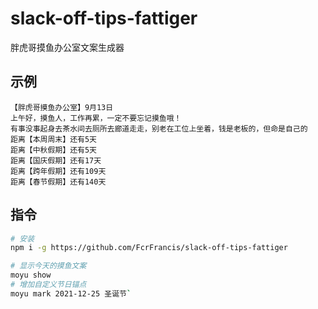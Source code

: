 # slack-off-tips-fattiger

胖虎哥摸鱼办公室文案生成器

## 示例

```
【胖虎哥摸鱼办公室】9月13日
上午好，摸鱼人，工作再累，一定不要忘记摸鱼哦！
有事没事起身去茶水间去厕所去廊道走走，别老在工位上坐着，钱是老板的，但命是自己的
距离【本周周末】还有5天
距离【中秋假期】还有5天
距离【国庆假期】还有17天
距离【跨年假期】还有109天
距离【春节假期】还有140天
```

## 指令

```bash
# 安装
npm i -g https://github.com/FcrFrancis/slack-off-tips-fattiger

# 显示今天的摸鱼文案
moyu show
# 增加自定义节日锚点
moyu mark 2021-12-25 圣诞节`
```